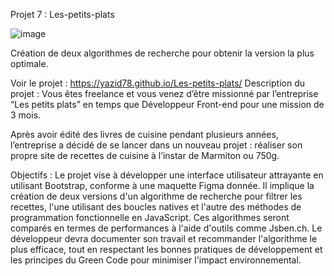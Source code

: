 Projet 7 : Les-petits-plats

![image](https://github.com/yazid78/Les-petits-plats/assets/136811593/4e26a92b-8aa0-4131-892d-4f86be956af6)

Création de deux algorithmes de recherche pour obtenir la version la plus optimale.

Voir le projet : https://yazid78.github.io/Les-petits-plats/
Description du projet :
Vous êtes freelance et vous venez d’être missionné par l’entreprise “Les petits plats” en temps que Développeur Front-end pour une mission de 3 mois. 

Après avoir édité des livres de cuisine pendant plusieurs années, l’entreprise a décidé de se lancer dans un nouveau projet : réaliser son propre site de recettes de cuisine à l’instar de Marmiton ou 750g.

Objectifs :
Le projet vise à développer une interface utilisateur attrayante en utilisant Bootstrap, conforme à une maquette Figma donnée.
Il implique la création de deux versions d'un algorithme de recherche pour filtrer les recettes, l'une utilisant des boucles natives et l'autre des méthodes de programmation fonctionnelle en JavaScript. 
Ces algorithmes seront comparés en termes de performances à l'aide d'outils comme Jsben.ch. 
Le développeur devra documenter son travail et recommander l'algorithme le plus efficace, tout en respectant les bonnes pratiques de développement et les principes du Green Code pour minimiser l'impact environnemental.
